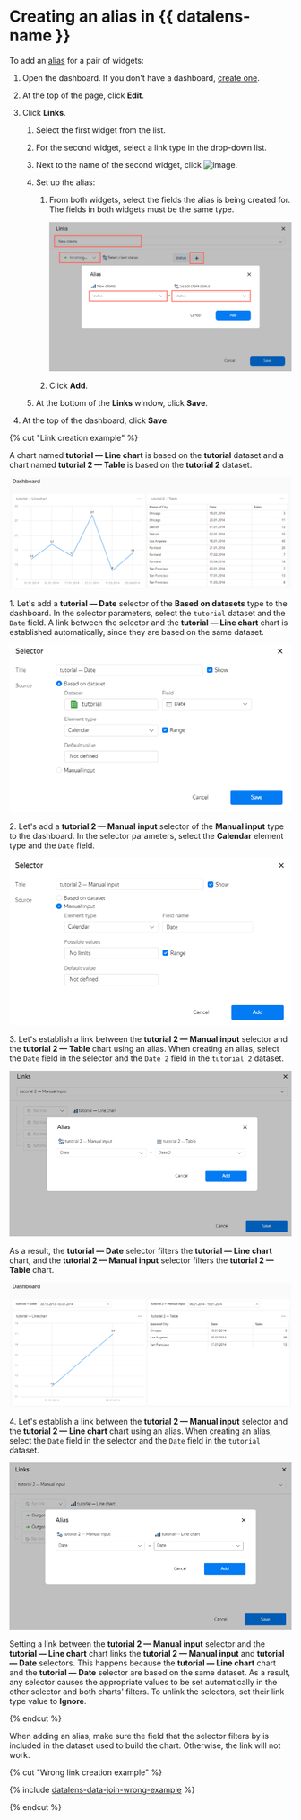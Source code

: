 # Creating an alias in {{ datalens-name }}

To add an [alias](../../concepts/dashboard.md#alias) for a pair of widgets:

1. Open the dashboard. If you don't have a dashboard, [create one](create.md).
1. At the top of the page, click **Edit**.
1. Click **Links**.

   1. Select the first widget from the list.
   1. For the second widget, select a link type in the drop-down list.
   1. Next to the name of the second widget, click ![image](../../../_assets/plus-sign.svg).
   1. Set up the alias:

      1. From both widgets, select the fields the alias is being created for. The fields in both widgets must be the same type.

         ![image](../../../_assets/datalens/concepts/create-alias.png)

      1. Click **Add**.

   1. At the bottom of the **Links** window, click **Save**.

1. At the top of the dashboard, click **Save**.

{% cut "Link creation example" %}

A chart named **tutorial — Line chart** is based on the **tutorial** dataset and a chart named **tutorial 2 — Table** is based on the **tutorial 2** dataset.

![image](../../../_assets/datalens/concepts/charts-1.png)

1\. Let's add a **tutorial — Date** selector of the **Based on datasets** type to the dashboard. In the selector parameters, select the `tutorial` dataset and the `Date` field. A link between the selector and the **tutorial — Line chart** chart is established automatically, since they are based on the same dataset.

   ![image](../../../_assets/datalens/concepts/selector-1.png)

2\. Let's add a **tutorial 2 — Manual input** selector of the **Manual input** type to the dashboard. In the selector parameters, select the **Calendar** element type and the `Date` field.

   ![image](../../../_assets/datalens/concepts/selector-2.png)

3\. Let's establish a link between the **tutorial 2 — Manual input** selector and the **tutorial 2 — Table** chart using an alias. When creating an alias, select the `Date` field in the selector and the `Date 2` field in the `tutorial 2` dataset.

   ![image](../../../_assets/datalens/concepts/alias-date-1.png)

As a result, the **tutorial — Date** selector filters the **tutorial — Line chart** chart, and the **tutorial 2 — Manual input** selector filters the **tutorial 2 — Table** chart.

   ![image](../../../_assets/datalens/concepts/charts-2.png)

4\. Let's establish a link between the **tutorial 2 — Manual input** selector and the **tutorial 2 — Line chart** chart using an alias. When creating an alias, select the `Date` field in the selector and the `Date` field in the `tutorial` dataset.

   ![image](../../../_assets/datalens/concepts/alias-date-2.png)

Setting a link between the **tutorial 2 — Manual input** selector and the **tutorial — Line chart** chart links the **tutorial 2 — Manual input** and **tutorial — Date** selectors. This happens because the **tutorial — Line chart** chart and the **tutorial — Date** selector are based on the same dataset. As a result, any selector causes the appropriate values to be set automatically in the other selector and both charts' filters. To unlink the selectors, set their link type value to **Ignore**.

{% endcut %}

When adding an alias, make sure the field that the selector filters by is included in the dataset used to build the chart. Otherwise, the link will not work.

{% cut "Wrong link creation example" %}

{% include [datalens-data-join-wrong-example](../../../_includes/datalens/datalens-data-join-wrong-example.md) %}

{% endcut %}